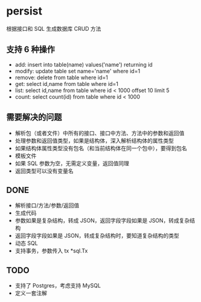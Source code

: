 persist
======================================

根据接口和 SQL 生成数据库 CRUD 方法


支持 6 种操作
--------------------------------------------------------------------------------

* add: insert into table(name) values('name') returning id
* modify: update table set name='name' where id=1
* remove: delete from table where id=1
* get: select id,name from table where id=1
* list: select id,name from table where id < 1000 offset 10 limit 5
* count: select count(id) from table where id < 1000


需要解决的问题
--------------------------------------------------------------------------------

* 解析包（或者文件）中所有的接口、接口中方法、方法中的参数和返回值
* 处理参数和返回值类型，如果是结构体，深入解析结构体的属性类型
* 如果结构体属性类型没有包名（和当前结构体在同一个包中），要得到包名
* 模板文件
* 如果 SQL 参数为空，无需定义变量，返回值同理
* 返回类型可以没有变量名


DONE
--------------------------------------------------------------------------------

* 解析接口/方法/参数/返回值
* 生成代码
* 参数如果是复杂结构，转成 JSON，返回字段字段如果是 JSON，转成复杂结构
* 返回字段字段如果是 JSON，转成复杂结构时，要知道复杂结构的类型
* 动态 SQL
* 支持事务，参数传入 tx *sql.Tx

TODO
--------------------------------------------------------------------------------
* 支持了 Postgres，考虑支持 MySQL
* 定义一套注解
